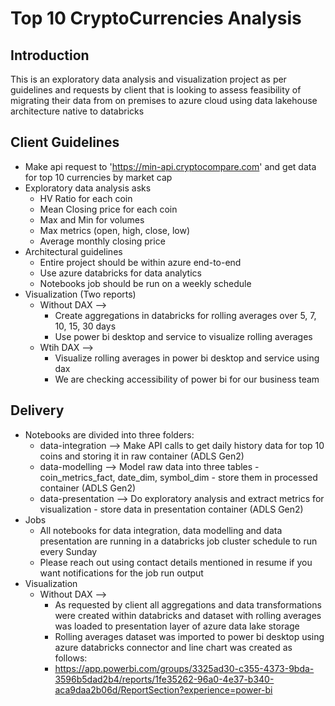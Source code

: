 # Top 10 CryptoCurrencies Analysis

## Introduction 
This is an exploratory data analysis and visualization project as per guidelines and requests by client that is looking to assess feasibility of migrating their data from on premises to azure cloud using data lakehouse architecture native to databricks

## Client Guidelines
- Make api request to 'https://min-api.cryptocompare.com' and get data for top 10 currencies by market cap
- Exploratory data analysis asks
    - HV Ratio for each coin
    - Mean Closing price for each coin 
    - Max and Min for volumes
    - Max metrics (open, high, close, low)
    - Average monthly closing price
- Architectural guidelines
    - Entire project should be within azure end-to-end
    - Use azure databricks for data analytics
    - Notebooks job should be run on a weekly schedule
- Visualization (Two reports)
    - Without DAX -->
        - Create aggregations in databricks for rolling averages over 5, 7, 10, 15, 30 days
        - Use power bi desktop and service to visualize rolling averages
    - Wtih DAX -->
        - Visualize rolling averages in power bi desktop and service using dax 
        - We are checking accessibility of power bi for our business team

## Delivery
- Notebooks are divided into three folders:
    - data-integration --> Make API calls to get daily history data for top 10 coins and storing it in raw container (ADLS Gen2)
    - data-modelling --> Model raw data into three tables - coin_metrics_fact, date_dim, symbol_dim - store them in processed container (ADLS Gen2)
    - data-presentation --> Do exploratory analysis and extract metrics for visualization - store data in presentation container (ADLS Gen2)
- Jobs
    - All notebooks for data integration, data modelling and data presentation are running in a databricks job cluster schedule to run every Sunday
    - Please reach out using contact details mentioned in resume if you want notifications for the job run output
- Visualization
    - Without DAX -->
        - As requested by client all aggregations and data transformations were created within databricks and dataset with rolling averages was loaded to presentation layer of azure data lake storage
        - Rolling averages dataset was imported to power bi desktop using azure databricks connector and line chart was created as follows:
        - https://app.powerbi.com/groups/3325ad30-c355-4373-9bda-3596b5dad2b4/reports/1fe35262-96a0-4e37-b340-aca9daa2b06d/ReportSection?experience=power-bi
